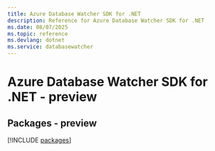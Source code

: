 ```yaml
---
title: Azure Database Watcher SDK for .NET
description: Reference for Azure Database Watcher SDK for .NET
ms.date: 08/07/2025
ms.topic: reference
ms.devlang: dotnet
ms.service: databasewatcher
---
```

# Azure Database Watcher SDK for .NET - preview
## Packages - preview
[!INCLUDE [packages](database-watcher-index.md)]
